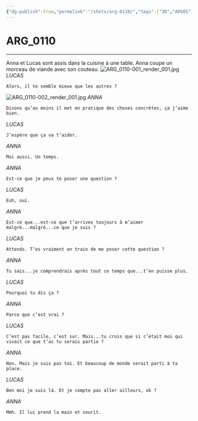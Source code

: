 ```yaml
---
{"dg-publish":true,"permalink":"/shots/arg-0110/","tags":["3D","ARGOS","Shots"]}
---
```



# ARG_0110
---
Anna et Lucas sont assis dans la cuisine à une table. Anna coupe un morceau de viande avec son couteau. 
![ARG_0110-001_render_001.jpg](/img/user/images/ARG_0110-001_render_001.jpg)
*LUCAS* 
```
Alors, il te semble mieux que les autres ? 
```
![ARG_0110-002_render_001.jpg](/img/user/images/ARG_0110-002_render_001.jpg)
*ANNA* 
```
Disons qu’au moins il met en pratique des choses concrètes, ça j’aime bien. 
```
*LUCAS* 
```
J’espère que ça va t’aider. 
```
*ANNA* 
```
Moi aussi. Un temps. 
```
*ANNA* 
```
Est-ce que je peux te poser une question ? 
```
*LUCAS* 
```
Euh, oui. 
```
*ANNA* 
```
Est-ce que...est-ce que t’arrives toujours à m’aimer malgré...malgré...ce que je suis ? 
```
*LUCAS* 
```
Attends. T’es vraiment en train de me poser cette question ? 
```
*ANNA* 
```
Tu sais...je comprendrais après tout ce temps que...t’en puisse plus. 
```
*LUCAS* 
```
Pourquoi tu dis ça ? 
```
*ANNA* 
```
Parce que c’est vrai ? 
```
*LUCAS* 
```
C’est pas facile, c’est sur. Mais...tu crois que si c’était moi qui vivait ce que t’as tu serais partie ? 
```
*ANNA* 
```
Non. Mais je suis pas toi. Et beaucoup de monde serait parti à ta place. 
```
*LUCAS* 
```
Ben moi je suis là. Et je compte pas aller ailleurs, ok ? 
```
*ANNA* 
```
Mmh. Il lui prend la main et sourit. 
```

